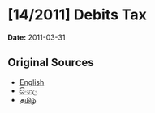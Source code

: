 # [14/2011] Debits Tax

**Date:** 2011-03-31

## Original Sources

- [English](https://documents.gov.lk/view/acts/2011/3/14-2011_E.pdf)
- [සිංහල](https://documents.gov.lk/view/acts/2011/3/14-2011_S.pdf)
- [தமிழ்](https://documents.gov.lk/view/acts/2011/3/14-2011_T.pdf)
